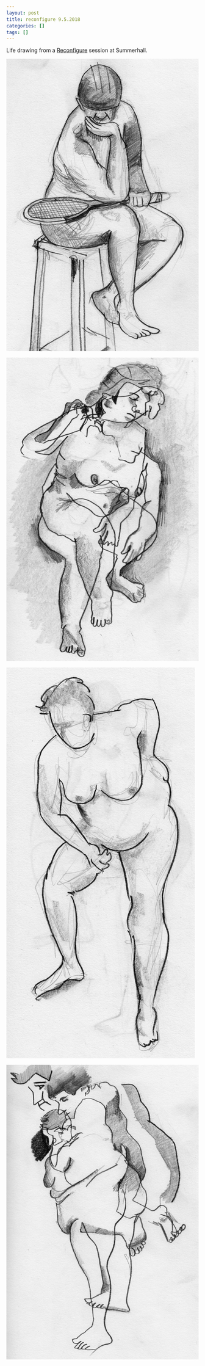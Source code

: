 ```yaml
---
layout: post
title: reconfigure 9.5.2018
categories: []
tags: []
---
```


Life drawing from a [Reconfigure](https://www.facebook.com/reconfigurative/) session at Summerhall.

[![alt](/assets/img/blog/2018/reconfigure1-9may2018-1200w.jpg)](/assets/img/blog/2018/reconfigure1-9may2018-1200w.jpg)

[![alt](/assets/img/blog/2018/reconfigure2-9may2018-1200w.jpg)](/assets/img/blog/2018/reconfigure2-9may2018-1200w.jpg)

[![alt](/assets/img/blog/2018/reconfigure3-9may2018-1200w.jpg)](/assets/img/blog/2018/reconfigure3-9may2018-1200w.jpg)

[![alt](/assets/img/blog/2018/reconfigure4-9may2018-1200w.jpg)](/assets/img/blog/2018/reconfigure4-9may2018-1200w.jpg)